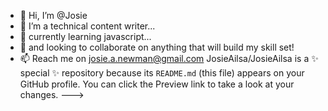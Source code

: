 - 👋 Hi, I’m @Josie
- 👀  I’m a technical content writer...
- 🌱 currently learning javascript...
- 💞️ and looking to collaborate on anything that will build my skill set!
- 📫 Reach me on josie.a.newman@gmail.com 
JosieAilsa/JosieAilsa is a ✨ special ✨ repository because its `README.md` (this file) appears on your GitHub profile.
You can click the Preview link to take a look at your changes.
--->
